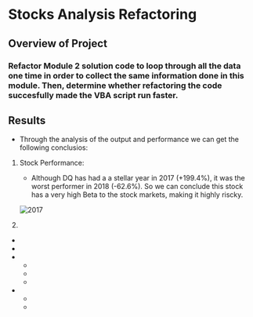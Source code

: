 # Stocks Analysis Refactoring

## Overview of Project

### Refactor Module 2 solution code to loop through all the data one time in order to collect the same information done in this module.  Then, determine whether refactoring the code succesfully made the VBA script run faster.

## Results

- Through the analysis of the output and performance we can get the following conclusios:

1.	Stock Performance: 
    - Although DQ has had a a stellar year in 2017 (+199.4%), it was the worst performer in 2018 (-62.6%).  So we can conclude this stock has a very high Beta to the stock markets, making it highly riscky.
    
    ![2017](/FernandoVSF/stock-analysis/VBA_Challenge_2017.png)
    
    
2.	

-	
- 
- 
	- 
	- 
	- 

- 
	- 
	- 
